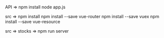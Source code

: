 API => 
  npm install 
	node app.js

src => 
  npm install
	npm install --save vue-router
	npm install --save vuex
	npm install --save vue-resource

src => stocks => npm run server
